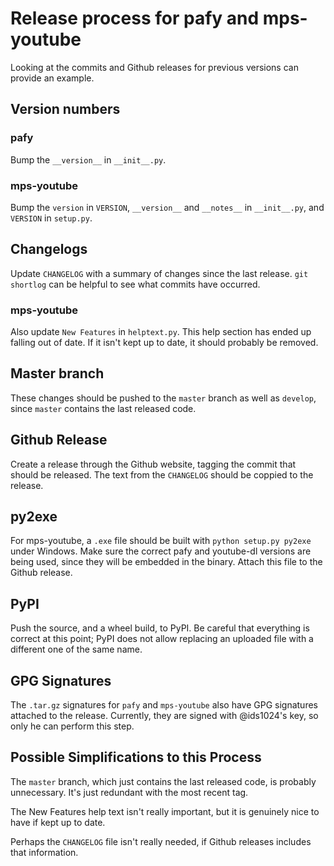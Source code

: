 Release process for pafy and mps-youtube
========================================

Looking at the commits and Github releases for previous versions can provide an example.

Version numbers
---------------
### pafy
Bump the `__version__` in `__init__.py`.

### mps-youtube
Bump the `version` in `VERSION`, `__version__` and `__notes__` in `__init__.py`, and `VERSION` in `setup.py`.

Changelogs
----------
Update `CHANGELOG` with a summary of changes since the last release. `git shortlog` can be helpful to see what commits have occurred.

### mps-youtube
Also update `New Features` in `helptext.py`. This help section has ended up falling out of date. If it isn't kept up to date, it should probably be removed.

Master branch
-------------
These changes should be pushed to the `master` branch as well as `develop`, since `master` contains the last released code.

Github Release
--------------
Create a release through the Github website, tagging the commit that should be released. The text from the `CHANGELOG` should be coppied to the release.

py2exe
------
For mps-youtube, a `.exe` file should be built with `python setup.py py2exe` under Windows. Make sure the correct pafy and youtube-dl versions are being used, since they will be embedded in the binary. Attach this file to the Github release.

PyPI
----
Push the source, and a wheel build, to PyPI. Be careful that everything is correct at this point; PyPI does not allow replacing an uploaded file with a different one of the same name.

GPG Signatures
--------------
The `.tar.gz` signatures for `pafy` and `mps-youtube` also have GPG signatures attached to the release. Currently, they are signed with @ids1024's key, so only he can perform this step.

Possible Simplifications to this Process
----------------------------------------
The `master` branch, which just contains the last released code, is probably unnecessary. It's just redundant with the most recent tag.

The New Features help text isn't really important, but it is genuinely nice to have if kept up to date.

Perhaps the `CHANGELOG` file isn't really needed, if Github releases includes that information.
